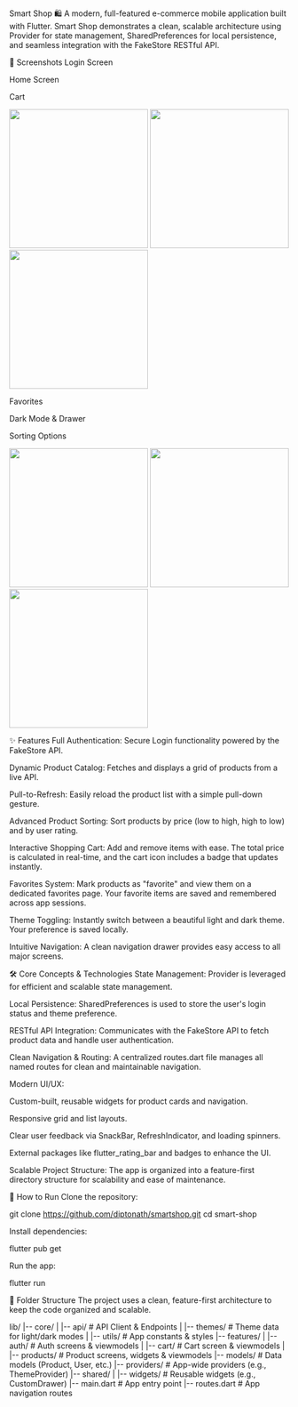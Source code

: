 Smart Shop 🛍️
A modern, full-featured e-commerce mobile application built with Flutter. Smart Shop demonstrates a clean, scalable architecture using Provider for state management, SharedPreferences for local persistence, and seamless integration with the FakeStore RESTful API.

📸 Screenshots
Login Screen

Home Screen

Cart

<img src="https://github.com/diptonath/smartshop/blob/main/sreenshots/light1.jpeg)" width="250">

<img src="https://i.ibb.co/8Dq0c9h/Screenshot-2025-07-20-011653.png" width="250">

<img src="https://i.ibb.co/D8dYh0N/Screenshot-2025-07-20-012539.png" width="250">

Favorites

Dark Mode & Drawer

Sorting Options

<img src="https://i.ibb.co/hZ2vj5Y/Screenshot-2025-07-20-012736.png" width="250">

<img src="https://i.ibb.co/zX04TjH/Screenshot-2025-07-20-012701.png" width="250">

<img src="https://i.ibb.co/yQdK0Mh/Screenshot-2025-07-20-012620.png" width="250">

✨ Features
Full Authentication: Secure Login functionality powered by the FakeStore API.

Dynamic Product Catalog: Fetches and displays a grid of products from a live API.

Pull-to-Refresh: Easily reload the product list with a simple pull-down gesture.

Advanced Product Sorting: Sort products by price (low to high, high to low) and by user rating.

Interactive Shopping Cart: Add and remove items with ease. The total price is calculated in real-time, and the cart icon includes a badge that updates instantly.

Favorites System: Mark products as "favorite" and view them on a dedicated favorites page. Your favorite items are saved and remembered across app sessions.

Theme Toggling: Instantly switch between a beautiful light and dark theme. Your preference is saved locally.

Intuitive Navigation: A clean navigation drawer provides easy access to all major screens.

🛠️ Core Concepts & Technologies
State Management: Provider is leveraged for efficient and scalable state management.

Local Persistence: SharedPreferences is used to store the user's login status and theme preference.

RESTful API Integration: Communicates with the FakeStore API to fetch product data and handle user authentication.

Clean Navigation & Routing: A centralized routes.dart file manages all named routes for clean and maintainable navigation.

Modern UI/UX:

Custom-built, reusable widgets for product cards and navigation.

Responsive grid and list layouts.

Clear user feedback via SnackBar, RefreshIndicator, and loading spinners.

External packages like flutter_rating_bar and badges to enhance the UI.

Scalable Project Structure: The app is organized into a feature-first directory structure for scalability and ease of maintenance.

🚀 How to Run
Clone the repository:

git clone https://github.com/diptonath/smartshop.git
cd smart-shop

Install dependencies:

flutter pub get

Run the app:

flutter run

📁 Folder Structure
The project uses a clean, feature-first architecture to keep the code organized and scalable.

lib/
|-- core/
|   |-- api/                # API Client & Endpoints
|   |-- themes/             # Theme data for light/dark modes
|   |-- utils/              # App constants & styles
|-- features/
|   |-- auth/               # Auth screens & viewmodels
|   |-- cart/               # Cart screen & viewmodels
|   |-- products/           # Product screens, widgets & viewmodels
|-- models/                 # Data models (Product, User, etc.)
|-- providers/              # App-wide providers (e.g., ThemeProvider)
|-- shared/
|   |-- widgets/            # Reusable widgets (e.g., CustomDrawer)
|-- main.dart               # App entry point
|-- routes.dart             # App navigation routes
